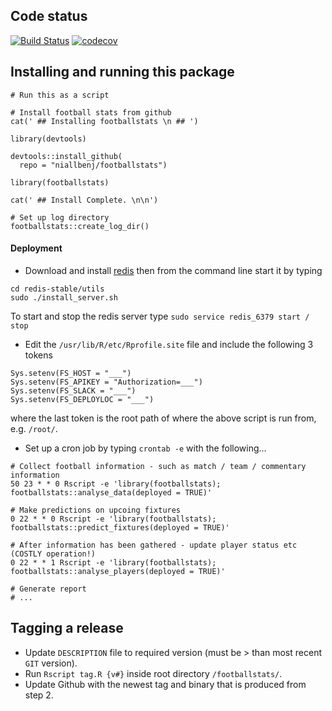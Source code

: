## Code status
[![Build Status](https://travis-ci.org/niallbenj/footballstats.svg?branch=master)](https://travis-ci.org/niallbenj/footballstats)
[![codecov](https://codecov.io/gh/niallbenj/footballstats/branch/master/graph/badge.svg)](https://codecov.io/gh/niallbenj/footballstats)

## Installing and running this package
```
# Run this as a script

# Install football stats from github
cat(' ## Installing footballstats \n ## ')

library(devtools)

devtools::install_github(
  repo = "niallbenj/footballstats")

library(footballstats)

cat(' ## Install Complete. \n\n')

# Set up log directory
footballstats::create_log_dir()
``` 

#### Deployment
  - Download and install [redis](https://www.digitalocean.com/community/tutorials/how-to-install-and-use-redis) then from the command line start it by typing
```
cd redis-stable/utils
sudo ./install_server.sh
```
To start and stop the redis server type `sudo service redis_6379 start / stop`
  - Edit the `/usr/lib/R/etc/Rprofile.site` file and include the following 3 tokens
```
Sys.setenv(FS_HOST = "___")
Sys.setenv(FS_APIKEY = "Authorization=___")
Sys.setenv(FS_SLACK = "___")
Sys.setenv(FS_DEPLOYLOC = "___")
```
where the last token is the root path of where the above script is run from, e.g. `/root/`.
  - Set up a cron job by typing `crontab -e` with the following...
```
# Collect football information - such as match / team / commentary information
50 23 * * 0 Rscript -e 'library(footballstats); footballstats::analyse_data(deployed = TRUE)'

# Make predictions on upcoing fixtures
0 22 * * 0 Rscript -e 'library(footballstats); footballstats::predict_fixtures(deployed = TRUE)'

# After information has been gathered - update player status etc (COSTLY operation!)
0 22 * * 1 Rscript -e 'library(footballstats); footballstats::analyse_players(deployed = TRUE)'

# Generate report
# ...
```

## Tagging a release
  - Update `DESCRIPTION` file to required version (must be > than most recent `GIT` version).
  - Run `Rscript tag.R {v#}` inside root directory `/footballstats/`.
  - Update Github with the newest tag and binary that is produced from step 2.
